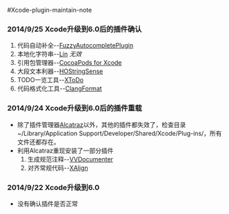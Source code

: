 #Xcode-plugin-maintain-note

### 2014/9/25 Xcode升级到6.0后的插件确认
  1. 代码自动补全--[FuzzyAutocompletePlugin](https://github.com/chendo/FuzzyAutocompletePlugin)
  2. 本地化字符串--[Lin](https://github.com/questbeat/Lin) *无效*
  3. 引用包管理器--[CocoaPods for Xcode](https://github.com/kattrali/cocoapods-xcode-plugin)
  4. 大段文本利器--[HOStringSense](https://github.com/holtwick/HOStringSense-for-Xcode)
  5. TODO一览工具--[XToDo](https://github.com/trawor/XToDo)
  6. 代码格式化工具--[ClangFormat](https://github.com/travisjeffery/ClangFormat-Xcode)


### 2014/9/24 Xcode升级到6.0后的插件重载
* 除了插件管理器[Alcatraz](https://github.com/mneorr/Alcatraz)以外，其他的插件都失效了，检查目录~/Library/Application Support/Developer/Shared/Xcode/Plug-ins/，所有文件还都存在。
* 利用Alcatraz重现安装了一部分插件
  1. 生成规范注释--[VVDocumenter](http://github.so/XAlign/)
  2. 对齐常规代码--[XAlign](http://github.so/XAlign/)


### 2014/9/22 Xcode升级到6.0
* 没有确认插件是否正常
